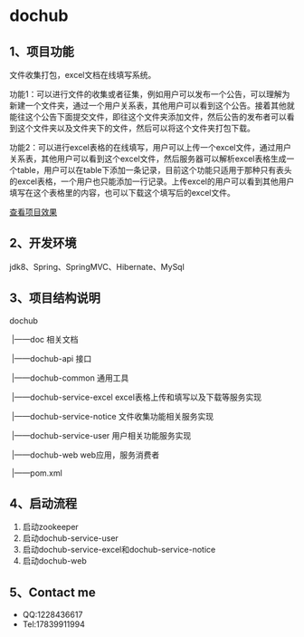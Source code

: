 # dochub
## 1、项目功能

文件收集打包，excel文档在线填写系统。

功能1：可以进行文件的收集或者征集，例如用户可以发布一个公告，可以理解为新建一个文件夹，通过一个用户关系表，其他用户可以看到这个公告。接着其他就能往这个公告下面提交文件，即往这个文件夹添加文件，然后公告的发布者可以看到这个文件夹以及文件夹下的文件，然后可以将这个文件夹打包下载。

功能2：可以进行excel表格的在线填写，用户可以上传一个excel文件，通过用户关系表，其他用户可以看到这个excel文件，然后服务器可以解析excel表格生成一个table，用户可以在table下添加一条记录，目前这个功能只适用于那种只有表头的excel表格，一个用户也只能添加一行记录。上传excel的用户可以看到其他用户填写在这个表格里的内容，也可以下载这个填写后的excel文件。

[查看项目效果](http://www.the15373.com?_blank)

## 2、开发环境

jdk8、Spring、SpringMVC、Hibernate、MySql

## 3、项目结构说明

dochub

​	|——doc					相关文档

​	|——dochub-api 				接口

​	|——dochub-common		通用工具

​	|——dochub-service-excel 	excel表格上传和填写以及下载等服务实现

​	|——dochub-service-notice 	文件收集功能相关服务实现

​	|——dochub-service-user		用户相关功能服务实现

​	|——dochub-web 			web应用，服务消费者

​	|——pom.xml

## 4、启动流程

1. 启动zookeeper
2. 启动dochub-service-user
3. 启动dochub-service-excel和dochub-service-notice
4. 启动dochub-web

## 5、Contact me 

- QQ:1228436617
- Tel:17839911994

